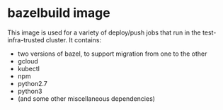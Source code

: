 # bazelbuild image

This image is used for a variety of deploy/push jobs that run in the test-infra-trusted cluster. It contains:
- two versions of bazel, to support migration from one to the other
- gcloud
- kubectl
- npm
- python2.7
- python3
- (and some other miscellaneous dependencies)
